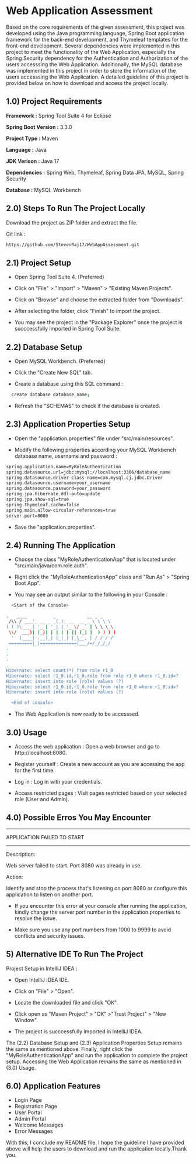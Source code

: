 
# Web Application Assessment

Based on the core requirements of the given assessment, this project was developed using the Java programming language, Spring Boot application framework for the back-end development, and Thymeleaf templates for the front-end development. Several dependencies were implemented in this project to meet the functionality of the Web Application, especially the Spring Security dependency for the Authentication and Authorization of the users accesssing the Web Application. Additionally, the MySQL database was implemented in this project in order to store the information of the users accesssing the Web Application. A detailed guideline of this project is provided below on how to download and access the project locally.






## 1.0) Project Requirements

**Framework :** Spring Tool Suite 4 for Eclipse

**Spring Boot Version :** 3.3.0

**Project Type :** Maven

**Language :** Java

**JDK Verison :** Java 17

**Dependencies :** Spring Web, Thymeleaf, Spring Data JPA, MySQL, Spring Security

**Database :** MySQL Workbench

## 2.0) Steps To Run The Project Locally

Download the project as ZIP folder and extract the file.

Git link :

```bash
https://github.com/StevenRaj17/WebAppAssessment.git
```

## 2.1) Project Setup


  - Open Spring Tool Suite 4. (Preferred)

  - Click on "File" > "Import" > "Maven" > "Existing Maven Projects".

  - Click on "Browse" and choose the extracted folder from "Downloads".

  - After selecting the folder, click "Finish" to import the project.

  - You may see the project in the "Package Explorer" once the project is succcessfully imported in Spring Tool Suite.

## 2.2) Database Setup


  - Open MySQL Workbench. (Preferred)

  - Click the "Create New SQL" tab.
  
  - Create a database using this SQL command : 
  ```bash
    create database database_name;
  ```

  - Refresh the "SCHEMAS" to check if the database is created.

## 2.3) Application Properties Setup

  - Open the "application.properties" file under "src/main/resources".

  - Modify the following properties according your MySQL Workbench database name, username and password :
  ```bash
  spring.application.name=MyRoleAuthentication
  spring.datasource.url=jdbc:mysql://localhost:3306/database_name
  spring.datasource.driver-class-name=com.mysql.cj.jdbc.Driver
  spring.datasource.username=your_username
  spring.datasource.password=your_password
  spring.jpa.hibernate.ddl-auto=update
  spring.jpa.show-sql=true
  spring.thymeleaf.cache=false
  spring.main.allow-circular-references=true
  server.port=8080
```
  - Save the "application.properties".

## 2.4) Running The Application


  - Choose the class "MyRoleAuthenticationApp" that is located under "src/main/java/com.role.auth".

  - Right click the "MyRoleAuthenticationApp" class and "Run As" > "Spring Boot App".

  - You may see an output similar to the following in your Console :

```bash
  <Start of the Console>

.   ____          _            __ _ _
 /\\ / ___'_ __ _ _(_)_ __  __ _ \ \ \ \
( ( )\___ | '_ | '_| | '_ \/ _` | \ \ \ \
 \\/  ___)| |_)| | | | | || (_| |  ) ) ) )
  '  |____| .__|_| |_|_| |_\__, | / / / /
 =========|_|==============|___/=/_/_/_/
.
.
.
.
Hibernate: select count(*) from role r1_0
Hibernate: select r1_0.id,r1_0.role from role r1_0 where r1_0.id=?
Hibernate: insert into role (role) values (?)
Hibernate: select r1_0.id,r1_0.role from role r1_0 where r1_0.id=?
Hibernate: insert into role (role) values (?)

  <End of console>
```
- The Web Application is now ready to be accesssed.

## 3.0) Usage

- Access the web application : Open a web browser and go to http://localhost:8080.

- Register yourself : Create a new account as you are accessing the app for the first time.

- Log in : Log in with your credentials.

- Access restricted pages : Visit pages restricted based on your selected role (User and Admin).


## 4.0) Possible Erros You May Encounter 
***************************
APPLICATION FAILED TO START
***************************

Description:

Web server failed to start. Port 8080 was already in use.

Action:

Identify and stop the process that's listening on port 8080 or configure this application to listen on another port.

- If you encounter this error at your console after running the application, kindly change the server port number in the application.properties to resolve the issue.

- Make sure you use any port numbers from 1000 to 9999 to avoid conflicts and security issues.





    
    


## 5) Alternative IDE To Run The Project

Project Setup in IntelliJ IDEA :


  - Open IntelliJ IDEA IDE.

  - Click on "File" > "Open".

  - Locate the downloaded file and click "OK".

  - Click open as "Maven Project" > "OK" >"Trust Project" > "New Window".

  - The project is succcessfully imported in IntelliJ IDEA. 
  
The (2.2) Database Setup and (2.3) Application Properties Setup remains the same as mentioned above. Finally, right click the "MyRoleAuthenticationApp" and run the application to complete the project setup. Accessing the Web Application remains the same as mentioned in (3.0) Usage.







## 6.0) Application Features

- Login Page
- Registration Page
- User Portal
- Admin Portal
- Welcome Messages
- Error Messages

With this, I conclude my README file. I hope the guideline I have provided above will help the users to download and run the application locally.Thank you.

